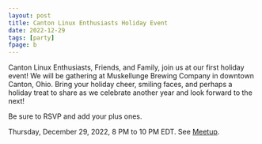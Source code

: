 ```yaml
---
layout: post
title: Canton Linux Enthusiasts Holiday Event
date: 2022-12-29
tags: [party]
fpage: b
---
```


Canton Linux Enthusiasts, Friends, and Family, join us at our first holiday
event! We will be gathering at Muskellunge Brewing Company in downtown Canton,
Ohio. Bring your holiday cheer, smiling faces, and perhaps a holiday treat to
share as we celebrate another year and look forward to the next!

Be sure to RSVP and add your plus ones.

Thursday, December 29, 2022, 8 PM to 10 PM EDT. See [Meetup]({{site.meetupurl}}).
